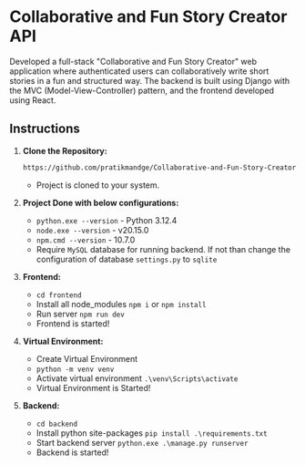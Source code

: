 # Collaborative and Fun Story Creator API
Developed a full-stack "Collaborative and Fun Story Creator" web application where authenticated users can collaboratively write short stories in a fun and structured way. The backend is built using Django with the MVC (Model-View-Controller) pattern, and the frontend developed using React.

## Instructions

1. **Clone the Repository:**
   ```bash
   https://github.com/pratikmandge/Collaborative-and-Fun-Story-Creator-API.git
   ```
   - Project is cloned to your system.

2. **Project Done with below configurations:**
   - `python.exe --version` - Python 3.12.4
   - `node.exe --version` - v20.15.0
   - `npm.cmd --version` - 10.7.0
   - Require `MySQL` database for running backend. If not than change the configuration of database `settings.py` to `sqlite`

3. **Frontend:**
   - `cd frontend`
   - Install all node_modules `npm i` or `npm install`
   - Run server `npm run dev`
   - Frontend is started!

4. **Virtual Environment:**
   - Create Virtual Environment
   - `python -m venv venv`
   - Activate virtual environment `.\venv\Scripts\activate`
   - Virtual Environment is Started!

5. **Backend:**
   - `cd backend`
   - Install python site-packages `pip install .\requirements.txt`
   - Start backend server `python.exe .\manage.py runserver`
   - Backend is started!
